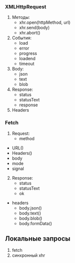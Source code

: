 ### XMLHttpRequest

1. Методы:
	* xhr.open(httpMethod, url)
	* xhr.send(body)
	* xhr.abort()
2. События:
	* load
	* error
	* progress
	* loadend
	* timeout
3. Body:
	* json
	* text
	* blob
4. Response:
	* status
	* statusText
	* response
5. Headers

### Fetch

1. Request:
	* method
  * URL()
  * Headers()
  * body
  * mode
  * signal
2. Response:
	* status
	* statusText
	* ok
  * headers
	* body.json()
	* body.text()
	*	body.blob()
	*	body.formData()

## Локальные запросы

1. fetch
2. синхронный xhr
